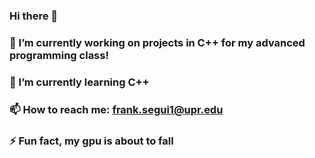 ### Hi there 👋
### 🔭 I’m currently working on projects in C++ for my advanced programming class!
### 🌱 I’m currently learning C++
### 📫 How to reach me: frank.segui1@upr.edu
### ⚡ Fun fact, my gpu is about to fall
<!--
**FrankSeg117/FrankSeg117** is a ✨ _special_ ✨ repository because its `README.md` (this file) appears on your GitHub profile.

Here are some ideas to get you started:

- 🔭 I’m currently working on ...
- 🌱 I’m currently learning ...
- 👯 I’m looking to collaborate on ...
- 🤔 I’m looking for help with ...
- 💬 Ask me about ...
- 📫 How to reach me: ...
- 😄 Pronouns: ...
- ⚡ Fun fact: ...
-->
